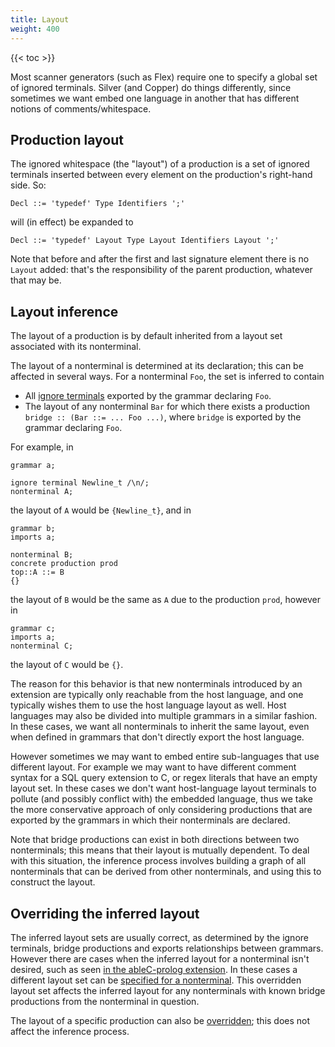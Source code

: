 ```yaml
---
title: Layout
weight: 400
---
```


{{< toc >}}

Most scanner generators (such as Flex) require one to specify a global set of ignored terminals.
Silver (and Copper) do things differently, since sometimes we want embed one language in another that has different notions of comments/whitespace.

## Production layout

The ignored whitespace (the "layout") of a production is a set of ignored terminals inserted between every element on the production's right-hand side. So:

```
Decl ::= 'typedef' Type Identifiers ';'
```

will (in effect) be expanded to

```
Decl ::= 'typedef' Layout Type Layout Identifiers Layout ';'
```

Note that before and after the first and last signature element there is no `Layout` added: that's the responsibility of the parent production, whatever that may be.

## Layout inference

The layout of a production is by default inherited from a layout set associated with its nonterminal.

The layout of a nonterminal is determined at its declaration; this can be affected in several ways.  For a nonterminal `Foo`, the set is inferred to contain
* All [ignore terminals](/silver/ref/decl/terminals#ignore-terminals) exported by the grammar declaring `Foo`.
* The layout of any nonterminal `Bar` for which there exists a production `bridge :: (Bar ::= ... Foo ...)`, where `bridge` is exported by the grammar declaring `Foo`.

For example, in
```
grammar a;

ignore terminal Newline_t /\n/;
nonterminal A;
```
the layout of `A` would be `{Newline_t}`, and in
```
grammar b;
imports a;

nonterminal B;
concrete production prod
top::A ::= B
{}
```
the layout of `B` would be the same as `A` due to the production `prod`, however in
```
grammar c;
imports a;
nonterminal C;
```
the layout of `C` would be `{}`.

The reason for this behavior is that new nonterminals introduced by an extension are typically only reachable from the host language, and one typically wishes them to use the host language layout as well.
Host languages may also be divided into multiple grammars in a similar fashion.
In these cases, we want all nonterminals to inherit the same layout, even when defined in grammars that don't directly export the host language.

However sometimes we may want to embed entire sub-languages that use different layout.
For example we may want to have different comment syntax for a SQL query extension to C, or regex literals that have an empty layout set.
In these cases we don't want host-language layout terminals to pollute (and possibly conflict with) the embedded language,
thus we take the more conservative approach of only considering productions that are exported by the grammars in which their nonterminals are declared.

Note that bridge productions can exist in both directions between two nonterminals; this means that their layout is mutually dependent.
To deal with this situation, the inference process involves building a graph of all nonterminals that can be derived from other nonterminals, and using this to construct the layout.


## Overriding the inferred layout
The inferred layout sets are usually correct, as determined by the ignore terminals, bridge productions and exports relationships between grammars. 
However there are cases when the inferred layout for a nonterminal isn't desired,
such as seen [in the ableC-prolog extension](https://github.com/melt-umn/ableC-prolog/blob/develop/grammars/edu.umn.cs.melt.exts.ableC.prolog/core/concretesyntax/ConcreteSyntax.sv#L69).
In these cases a different layout set can be [specified for a nonterminal](/silver/ref/decl/nonterminals#layout).
This overridden layout set affects the inferred layout for any nonterminals with known bridge productions from the nonterminal in question.

The layout of a specific production can also be [overridden](/silver/ref/decl/productions/concrete#layout); this does not affect the inference process.

